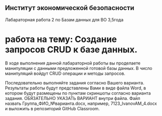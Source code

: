 
## Институт экономической безопасности
Лабараторная работа 2 по Базам данных для ВО 3,5года 

# работа на тему: Создание запросов CRUD к базе данных.

В ходе выполнения данной лабараторной работы вы проделаете манипуляции с данными предложенной готовой базы данных. В число манипуляций войдут CRUD операции и методы запросов.

Последовательно выполняйте задания согласно Вашего варианта. Результаты работы будут представлены Вами в виде файла Word, в котором будут размещены по пунктам скриншоты согласно варианта задания. ОБЯЗАТЕЛЬНО УКАЗАТЬ ВАРИАНТ внутри файла. Файл назвать Группа_ФИО_№варианта.docx, например, 7123_IvanovAM_4.docx и выложить в репозиторий GitHub Classroom.
